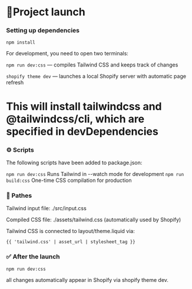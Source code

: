 # 🚀Project launch

### Setting up dependencies

`npm install`

For development, you need to open two terminals:

`npm run dev:css` — compiles Tailwind CSS and keeps track of changes

`shopify theme dev` — launches a local Shopify server with automatic page refresh

# This will install tailwindcss and @tailwindcss/cli, which are specified in devDependencies

### ⚙️ Scripts

The following scripts have been added to package.json:

`npm run dev:css` Runs Tailwind in --watch mode for development
`npm run build:css` One-time CSS compilation for production

### 📂 Pathes

Tailwind input file: ./src/input.css

Compiled CSS file: ./assets/tailwind.css (automatically used by Shopify)

Tailwind CSS is connected to layout/theme.liquid via:

`{{ 'tailwind.css' | asset_url | stylesheet_tag }}`

### ✅ After the launch

`npm run dev:css`

all changes automatically appear in Shopify via shopify theme dev.
